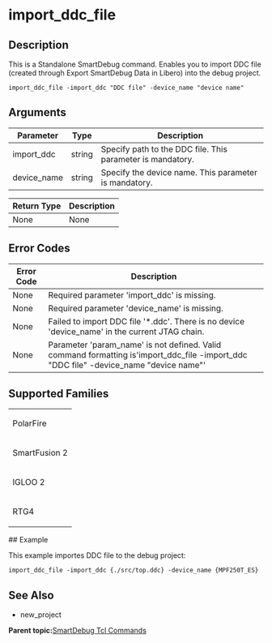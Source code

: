 # import\_ddc\_file

## Description

This is a Standalone SmartDebug command. Enables you to import DDC file \(created through Export SmartDebug Data in Libero\) into the debug project.

```
import_ddc_file -import_ddc "DDC file" -device_name "device name"
```

## Arguments

|Parameter|Type|Description|
|---------|----|-----------|
|import\_ddc|string|Specify path to the DDC file. This parameter is mandatory.|
|device\_name|string|Specify the device name. This parameter is mandatory.|

|Return Type|Description|
|-----------|-----------|
|None|None|

## Error Codes

|Error Code|Description|
|----------|-----------|
|None|Required parameter 'import\_ddc' is missing.|
|None|Required parameter 'device\_name' is missing.|
|None|Failed to import DDC file '\*.ddc'. There is no device 'device\_name' in the current JTAG chain.|
|None|Parameter 'param\_name' is not defined. Valid command formatting is'import\_ddc\_file -import\_ddc "DDC file" -device\_name "device name"'|

## Supported Families

<table id="GUID-4BC0AB37-4702-45F7-AF02-506110B7DA43"><tbody><tr><td>

PolarFire

</td></tr><tr><td>

SmartFusion 2

</td></tr><tr><td>

IGLOO 2

</td></tr><tr><td>

RTG4

</td></tr></tbody>
</table>## Example

This example importes DDC file to the debug project:

```
import_ddc_file -import_ddc {./src/top.ddc} -device_name {MPF250T_ES}
```

## See Also

-   new\_project


**Parent topic:**[SmartDebug Tcl Commands](GUID-5F0515FB-DC45-4C39-86E5-8B7DC659F010.md)


